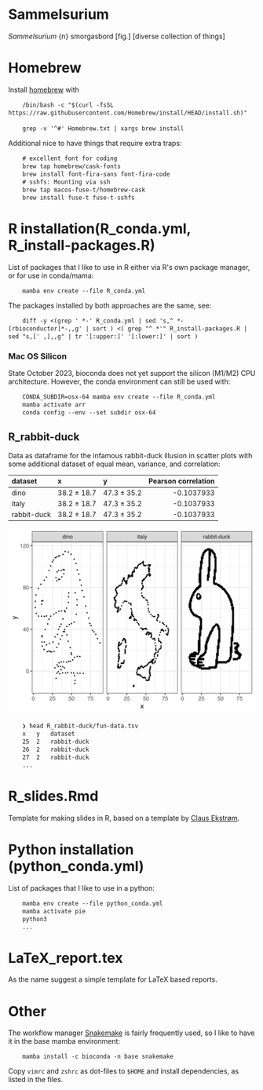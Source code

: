 # Sammelsurium

*Sammelsurium* {n} smorgasbord [fig.] [diverse collection of things]

# Homebrew

Install [homebrew](https://brew.sh/) with

        /bin/bash -c "$(curl -fsSL https://raw.githubusercontent.com/Homebrew/install/HEAD/install.sh)"

        grep -v '^#' Homebrew.txt | xargs brew install

Additional nice to have things that require extra traps:

        # excellent font for coding
        brew tap homebrew/cask-fonts
        brew install font-fira-sans font-fira-code
        # sshfs: Mounting via ssh
        brew tap macos-fuse-t/homebrew-cask
        brew install fuse-t fuse-t-sshfs



# R installation(R_conda.yml, R_install-packages.R)

List of packages that I like to use in R either via R's own package manager, or
for use in conda/mama:

        mamba env create --file R_conda.yml

The packages installed by both approaches are the same, see:

        diff -y <(grep ' *-' R_conda.yml | sed 's,^ *- [rbioconductor]*-,,g' | sort ) <( grep "^ *'" R_install-packages.R | sed "s,[' ,],,g" | tr '[:upper:]' '[:lower:]' | sort )

### Mac OS Silicon

State October 2023, bioconda does not yet support the silicon (M1/M2) CPU
architecture. However, the conda environment can still be used with:

        CONDA_SUBDIR=osx-64 mamba env create --file R_conda.yml
        mamba activate arr
        conda config --env --set subdir osx-64

## R_rabbit-duck

Data as dataframe for the infamous rabbit-duck illusion in scatter plots with some additional dataset of equal mean, variance, and correlation:

|dataset     |x           |y           | Pearson correlation|
|:-----------|:-----------|:-----------|-------------------:|
|dino        |38.2 ± 18.7 |47.3 ± 35.2 |          -0.1037933|
|italy       |38.2 ± 18.7 |47.3 ± 35.2 |          -0.1037933|
|rabbit-duck |38.2 ± 18.7 |47.3 ± 35.2 |          -0.1037933|

![Scatter plot to show rabbit duck illusion](R_rabbit-duck/fun-data.jpg)

        ❯ head R_rabbit-duck/fun-data.tsv
        x	y	dataset
        25	2	rabbit-duck
        26	2	rabbit-duck
        27	2	rabbit-duck
        ...


# R_slides.Rmd

Template for making slides in R, based on a template by [Claus Ekstrøm](https://publichealth.ku.dk/staff/?pure=en/persons/114029).

# Python installation (python_conda.yml)

List of packages that I like to use in a python:

        mamba env create --file python_conda.yml
        mamba activate pie
        python3
        ...

# LaTeX_report.tex

As the name suggest a simple template for LaTeX based reports.



# Other 

The workflow manager [Snakemake](https://snakemake.readthedocs.io/en/stable/) is
fairly frequently used, so I like to have it in the base mamba environment:

        mamba install -c bioconda -n base snakemake

Copy `vimrc` and `zshrc` as dot-files to `$HOME` and install dependencies, as
listed in the files.
